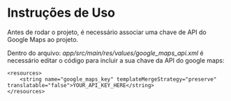 # Instruções de Uso

Antes de rodar o projeto, é necessário associar uma chave de API do Google Maps ao projeto.

Dentro do arquivo: *app/src/main/res/values/google_maps_api.xml* é necessário editar o código para incluir a sua chave da API do google maps:

```
<resources>
    <string name="google_maps_key" templateMergeStrategy="preserve" translatable="false">YOUR_API_KEY_HERE</string>
</resources>
```